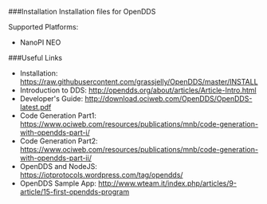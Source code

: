 ###Installation
Installation files for OpenDDS

Supported Platforms:
- NanoPI NEO

###Useful Links
- Installation: https://raw.githubusercontent.com/grassjelly/OpenDDS/master/INSTALL
- Introduction to DDS: http://opendds.org/about/articles/Article-Intro.html
- Developer's Guide: http://download.ociweb.com/OpenDDS/OpenDDS-latest.pdf
- Code Generation Part1: https://www.ociweb.com/resources/publications/mnb/code-generation-with-opendds-part-i/
- Code Generation Part2: https://www.ociweb.com/resources/publications/mnb/code-generation-with-opendds-part-ii/
- OpenDDS and NodeJS: https://iotprotocols.wordpress.com/tag/opendds/
- OpenDDS Sample App: http://www.wteam.it/index.php/articles/9-article/15-first-opendds-program
